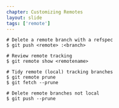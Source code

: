 ```yaml
---
chapter: Customizing Remotes
layout: slide
tags: ['remote']
---
```


	# Delete a remote branch with a refspec
	$ git push <remote> :<branch>

	# Review remote tracking
	$ git remote show <remotename>

	# Tidy remote (local) tracking branches
	$ git remote prune
	$ git fetch --prune

	# Delete remote branches not local
	$ git push --prune

